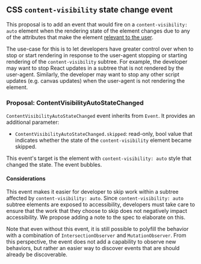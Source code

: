 ## CSS `content-visibility` state change event

This proposal is to add an event that would fire on a `content-visibility: auto`
element when the rendering state of the element changes due to any of the
attributes that make the element [relevant to the
user](https://www.w3.org/TR/css-contain-2/#relevant-to-the-user).

The use-case for this is to let developers have greater control over when to
stop or start rendering in response to the user-agent stopping or starting
rendering of the `content-visibility` subtree. For example, the developer may want
to stop React updates in a subtree that is not rendered by the user-agent.
Similarly, the developer may want to stop any other script updates (e.g. canvas
updates) when the user-agent is not rendering the element. 

### Proposal: ContentVisibilityAutoStateChanged

`ContentVisibilityAutoStateChanged` event inherits from `Event`. It provides
an additional parameter:

  * `ContentVisibilityAutoStateChanged.skipped`: read-only, bool value that
    indicates whether the state of the `content-visibility` element became
    skipped.

This event's target is the element with `content-visibility: auto` style that
changed the state. The event bubbles.

#### Considerations

This event makes it easier for developer to skip work within a subtree affected
by `content-visibility: auto`. Since `content-visibility: auto` subtree elements
are exposed to accessibility, developers must take care to ensure that the work
that they choose to skip does not negatively impact accessibility. We propose
adding a note to the spec to elaborate on this.

Note that even without this event, it is still possible to polyfill the behavior
with a combination of `IntersectionObserver` and `MutationObserver`. From this
perspective, the event does not add a capability to observe new behaviors, but
rather an easier way to discover events that are should already be discoverable.

